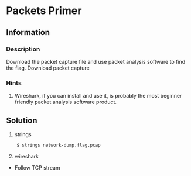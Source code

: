 # Packets Primer

## Information

### Description

Download the packet capture file and use packet analysis software to find the flag.
Download packet capture

### Hints

1. Wireshark, if you can install and use it, is probably the most beginner friendly packet analysis software product.

## Solution

1. strings
```sh
    $ strings network-dump.flag.pcap
```

2. wireshark
* Follow TCP stream
